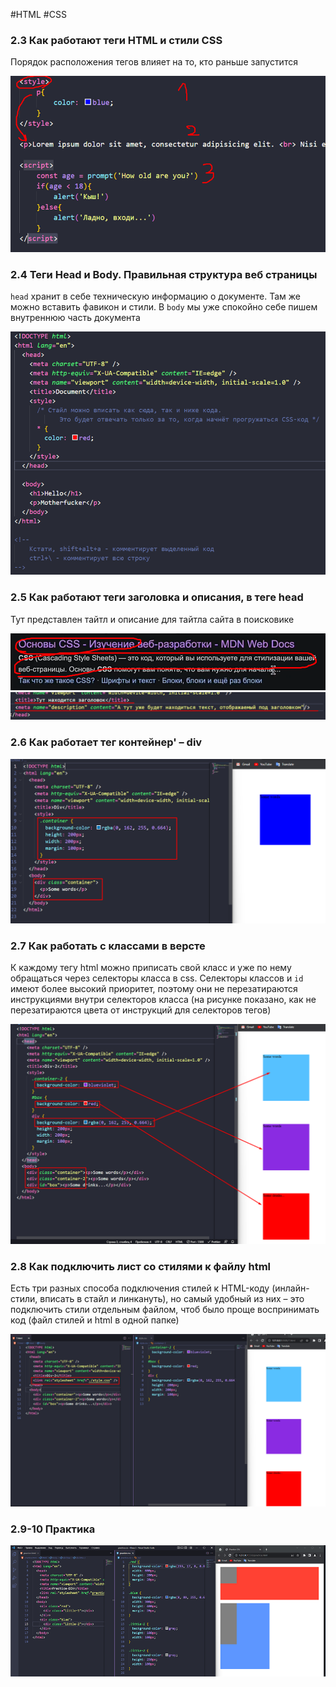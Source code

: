 #HTML #CSS 

### 2.3 Как работают теги HTML и стили CSS

Порядок расположения тегов влияет на то, кто раньше запустится

![](_png/240757639edfc4b954222b787b7779e8.png)

### 2.4 Теги Head и Body. Правильная структура веб страницы

`head` хранит в себе техническую информацию о документе. Там же можно вставить фавикон и стили. В `body` мы уже спокойно себе пишем внутреннюю часть документа

![](_png/211af841d11666a1890809bc87d645b9.png)

### 2.5 Как работают теги заголовка и описания, в теге head

Тут представлен тайтл и описание для тайтла сайта в поисковике

![](_png/5a7f3d26918a8b11821a29ff7fce3a2e.png)![](_png/49ff297e9b71402461b5bd3047df3d6e.png)

### 2.6 Как работает тег контейнер' – div

![](_png/c5df626a647e4d0d4695fe2d74eeddcb.png)

### 2.7 Как работать с классами в версте

К каждому тегу html можно приписать свой класс и уже по нему обращаться через селекторы класса в css. Селекторы классов и `id` имеют более высокий приоритет, поэтому они не перезатираются инструкциями внутри селекторов класса (на рисунке показано, как не перезатираются цвета от инструкций для селекторов тегов)

![](_png/235dcc2abaf5940d75924a279f991673.png)

### 2.8 Как подключить лист со стилями к файлу html

Есть три разных способа подключения стилей к HTML-коду (инлайн-стили, вписать в стайл и линкануть), но самый удобный из них – это подключить стили отдельным файлом, чтоб было проще воспринимать код (файл стилей и html в одной папке)

![](_png/e281fe8eec8d3f6d3b6166c75d7f5402.png)

### 2.9-10 Практика

![](_png/d9decc1124d1b7189a4f2ab45cdcf2f7.png)
